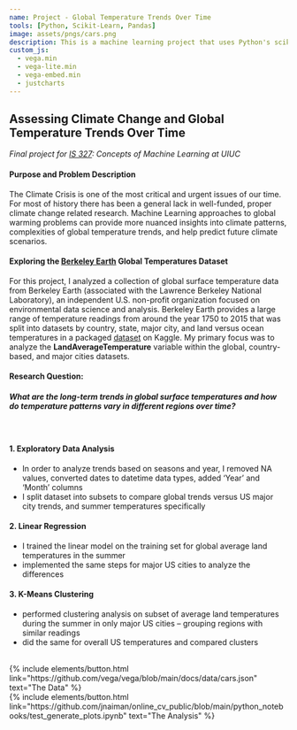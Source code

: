 ```yaml
---
name: Project - Global Temperature Trends Over Time
tools: [Python, Scikit-Learn, Pandas]
image: assets/pngs/cars.png
description: This is a machine learning project that uses Python's scikit-learn library for linear regression modeling and clustering analysis on climate change trends.
custom_js:
  - vega.min
  - vega-lite.min
  - vega-embed.min
  - justcharts
---
```



## Assessing Climate Change and Global Temperature Trends Over Time
*Final project for [IS 327](https://ischool.illinois.edu/degrees-programs/courses/is327): Concepts of Machine Learning at UIUC*

#### Purpose and Problem Description
The Climate Crisis is one of the most critical and urgent issues of our time. For most of history there has been a general lack in well-funded, proper climate change related research. Machine Learning approaches to global warming problems can provide more nuanced insights into climate patterns, complexities of global temperature trends, and help predict future climate scenarios.

#### Exploring the [Berkeley Earth](https://berkeleyearth.org/data/) Global Temperatures Dataset
For this project, I analyzed a collection of global surface temperature data from Berkeley Earth (associated with the Lawrence Berkeley National Laboratory), an independent U.S. non-profit organization focused on environmental data science and analysis. Berkeley Earth provides a large range of temperature readings from around the year 1750 to 2015 that was split into datasets by country, state, major city, and land versus ocean temperatures in a packaged [dataset](https://www.kaggle.com/datasets/berkeleyearth/climate-change-earth-surface-temperature-data) on Kaggle. My primary focus was to analyze the **LandAverageTemperature** variable within the global, country-based, and major cities datasets. 

#### Research Question:
##### **What are the long-term trends in global surface temperatures and how do temperature patterns vary in different regions over time?**
<br>

#### 1. Exploratory Data Analysis
- In order to analyze trends based on seasons and year, I removed NA values, converted dates to datetime data types, added ‘Year’ and ‘Month’ columns
- I split dataset into subsets to compare global trends versus US major city trends, and summer temperatures specifically


#### 2. Linear Regression
- I trained the linear model on the training set for global average land temperatures in the summer
- implemented the same steps for major US cities to analyze the differences

#### 3. K-Means Clustering 
- performed clustering analysis on subset of average land temperatures during the summer in only major US cities – grouping regions with similar readings
- did the same for overall US temperatures and compared clusters






<br>

<!-- these are written in a combo of html and liquid --> 

<div class="left">
{% include elements/button.html link="https://github.com/vega/vega/blob/main/docs/data/cars.json" text="The Data" %}
</div>

<div class="right">
{% include elements/button.html link="https://github.com/jnaiman/online_cv_public/blob/main/python_notebooks/test_generate_plots.ipynb" text="The Analysis" %}
</div>

